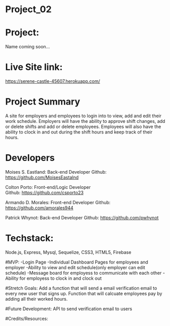 # Project_02

# Project:  
Name coming soon...

# Live Site link: 
https://serene-castle-45607.herokuapp.com/

# Project Summary
A site for employers and employees to login into to view, add and edit their work schedule. Employers will have the ability to approve shift changes, add or delete shifts and add or delete employees. Employees will also have the ability to clock in and out during the shift hours and keep track of their hours.

# Developers
Moises S. Eastland: Back-end Developer
Github: https://github.com/MoisesEastalnd

Colton Porto: Front-end/Logic Developer  
Github: https://github.com/csporto23 

Armando D. Morales: Front-end Developer 
Github: https://github.com/amorales944 

Patrick Whynot: Back-end Developer 
Github: https://github.com/pwhynot 


# Techstack:
Node.js, Express, Mysql, Sequelize, CSS3, HTML5,
Firebase

#MVP:
-Login Page
-Individual Dashboard Pages for employees and employer
-Ability to view and edit schedule(only employer can edit schedule)
-Message board for employess to communicate with each other
-Ability for employess to clock in and clock out

#Stretch Goals:
Add a function that will send a email verification email to every  new user that signs up.
Function that will calcuate employees pay by adding all their worked hours. 

#Future Development:
API to send verification email to users

#Credits/Resources:
